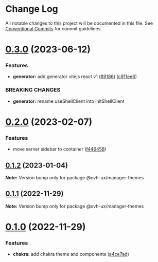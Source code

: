 # Change Log

All notable changes to this project will be documented in this file.
See [Conventional Commits](https://conventionalcommits.org) for commit guidelines.

# [0.3.0](https://github.com/ovh/manager/compare/@ovh-ux/manager-themes@0.2.0...@ovh-ux/manager-themes@0.3.0) (2023-06-12)


### Features

* **generator:**  add generator vitejs react v1 ([#9186](https://github.com/ovh/manager/issues/9186)) ([c911ee6](https://github.com/ovh/manager/commit/c911ee6168e2803e2022dc0e275f242953ad8255))


### BREAKING CHANGES

* **generator:** rename useShellClient into initShellClient





# [0.2.0](https://github.com/ovh/manager/compare/@ovh-ux/manager-themes@0.1.2...@ovh-ux/manager-themes@0.2.0) (2023-02-07)


### Features

* move server sidebar to container ([f446458](https://github.com/ovh/manager/commit/f446458542308f1ba0ae2cbccf9ed198081b5daa))





## [0.1.2](https://github.com/ovh/manager/compare/@ovh-ux/manager-themes@0.1.1...@ovh-ux/manager-themes@0.1.2) (2023-01-04)

**Note:** Version bump only for package @ovh-ux/manager-themes





## [0.1.1](https://github.com/ovh/manager/compare/@ovh-ux/manager-themes@0.1.0...@ovh-ux/manager-themes@0.1.1) (2022-11-29)

**Note:** Version bump only for package @ovh-ux/manager-themes





# [0.1.0](https://github.com/ovh/manager/compare/@ovh-ux/manager-themes@0.0.0...@ovh-ux/manager-themes@0.1.0) (2022-11-29)


### Features

* **chakra:** add chakra theme and components ([a4ce7ad](https://github.com/ovh/manager/commit/a4ce7adc01f59dcea9d0add60cc6c3ed225c13de))
